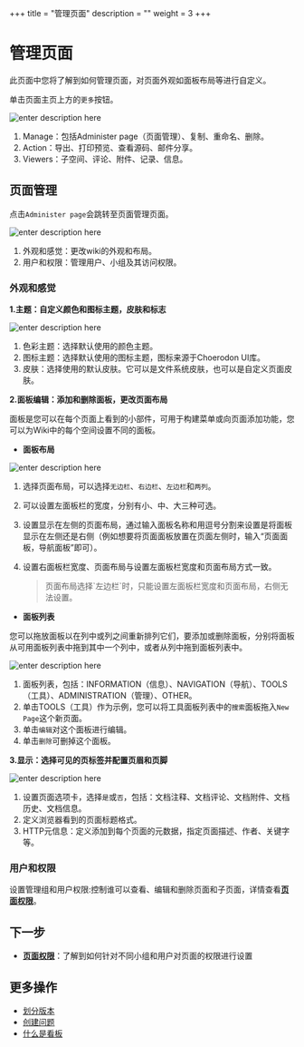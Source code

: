 ﻿+++
title = "管理页面"
description = ""
weight = 3
+++

# 管理页面

此页面中您将了解到如何管理页面，对页面外观如面板布局等进行自定义。

单击页面主页上方的`更多`按钮。

![enter description here](/docs/user-guide/wiki/image/image8.png)

 1. Manage：包括Administer page（页面管理）、复制、重命名、删除。
 2. Action：导出、打印预览、查看源码、邮件分享。
 3. Viewers：子空间、评论、附件、记录、信息。

## 页面管理
点击`Administer page`会跳转至页面管理页面。

![enter description here](/docs/user-guide/wiki/image/image12.png)
 
1. 外观和感觉：更改wiki的外观和布局。
2. 用户和权限：管理用户、小组及其访问权限。

### 外观和感觉

**1.主题：自定义颜色和图标主题，皮肤和标志**

![enter description here](/docs/user-guide/wiki/image/image13.png)

1. 色彩主题：选择默认使用的颜色主题。
2. 图标主题：选择默认使用的图标主题，图标来源于Choerodon UI库。
3. 皮肤：选择使用的默认皮肤。它可以是文件系统皮肤，也可以是自定义页面皮肤。

**2.面板编辑：添加和删除面板，更改页面布局**

面板是您可以在每个页面上看到的小部件，可用于构建菜单或向页面添加功能，您可以为Wiki中的每个空间设置不同的面板。

- **面板布局**

![enter description here](/docs/user-guide/wiki/image/image14.png)

1. 选择页面布局，可以选择`无边栏`、`右边栏`、`左边栏`和`两列`。
2. 可以设置左面板栏的宽度，分别有小、中、大三种可选。
3. 设置显示在左侧的页面布局，通过输入面板名称和用逗号分割来设置是将面板显示在左侧还是右侧（例如想要将页面面板放置在页面左侧时，输入“页面面板，导航面板”即可）。
4. 设置右面板栏宽度、页面布局与设置左面板栏宽度和页面布局方式一致。

    <blockquote class="note">
    页面布局选择`左边栏`时，只能设置左面板栏宽度和页面布局，右侧无法设置。
    </blockquote>

- **面板列表**

您可以拖放面板以在列中或列之间重新排列它们，要添加或删除面板，分别将面板从可用面板列表中拖到其中一个列中，或者从列中拖到面板列表中。

![enter description here](/docs/user-guide/wiki/image/image15.png)

1. 面板列表，包括：INFORMATION（信息）、NAVIGATION（导航）、TOOLS（工具）、ADMINISTRATION（管理）、OTHER。
2. 单击TOOLS（工具）作为示例，您可以将工具面板列表中的`搜索`面板拖入`New Page`这个新页面。
3. 单击`编辑`对这个面板进行编辑。
4. 单击`删除`可删掉这个面板。

**3.显示：选择可见的页标签并配置页眉和页脚**

![enter description here](/docs/user-guide/wiki/image/image16.png)

1. 设置页面选项卡，选择`是`或`否`，包括：文档注释、文档评论、文档附件、文档历史、文档信息。
2. 定义浏览器看到的页面标题格式。
3. HTTP元信息：定义添加到每个页面的元数据，指定页面描述、作者、关键字等。


### 用户和权限

设置管理组和用户权限:控制谁可以查看、编辑和删除页面和子页面，详情查看[**页面权限**](../hierarchy-page)。

## 下一步

- [**页面权限**](../hierarchy-page)：了解到如何针对不同小组和用户对页面的权限进行设置

## 更多操作

- [划分版本](../version)
- [创建问题](../../issue/create-issue) 
- [什么是看板](../../sprint)



